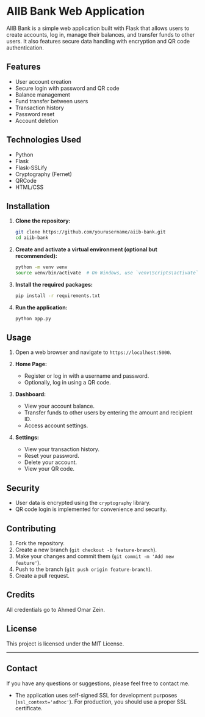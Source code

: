# AIIB Bank Web Application

AIIB Bank is a simple web application built with Flask that allows users to create accounts, log in, manage their balances, and transfer funds to other users. It also features secure data handling with encryption and QR code authentication.

## Features

- User account creation
- Secure login with password and QR code
- Balance management
- Fund transfer between users
- Transaction history
- Password reset
- Account deletion

## Technologies Used

- Python
- Flask
- Flask-SSLify
- Cryptography (Fernet)
- QRCode
- HTML/CSS

## Installation

1. **Clone the repository:**
   ```bash
   git clone https://github.com/yourusername/aiib-bank.git
   cd aiib-bank
   ```

2. **Create and activate a virtual environment (optional but recommended):**
   ```bash
   python -m venv venv
   source venv/bin/activate  # On Windows, use `venv\Scripts\activate`
   ```

3. **Install the required packages:**
   ```bash
   pip install -r requirements.txt
   ```

4. **Run the application:**
   ```bash
   python app.py
   ```

## Usage

1. Open a web browser and navigate to `https://localhost:5000`.

2. **Home Page:**
   - Register or log in with a username and password.
   - Optionally, log in using a QR code.

3. **Dashboard:**
   - View your account balance.
   - Transfer funds to other users by entering the amount and recipient ID.
   - Access account settings.

4. **Settings:**
   - View your transaction history.
   - Reset your password.
   - Delete your account.
   - View your QR code.

## Security

- User data is encrypted using the `cryptography` library.
- QR code login is implemented for convenience and security.

## Contributing

1. Fork the repository.
2. Create a new branch (`git checkout -b feature-branch`).
3. Make your changes and commit them (`git commit -m 'Add new feature'`).
4. Push to the branch (`git push origin feature-branch`).
5. Create a pull request.

## Credits

All credentials go to Ahmed Omar Zein.

## License

This project is licensed under the MIT License.

---

## Contact

If you have any questions or suggestions, please feel free to contact me.



- The application uses self-signed SSL for development purposes (`ssl_context='adhoc'`). For production, you should use a proper SSL certificate.
